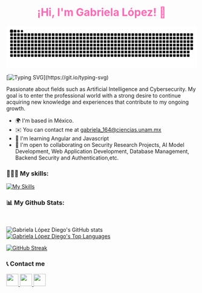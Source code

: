 <h1 align="center" style="color:#ff69b4;">¡Hi, I'm Gabriela López! 👋</h1>

<p align="center">
  <img  src="https://raw.githubusercontent.com/Elanza-48/Elanza-48/main/resources/img/github-contribution-grid-snake.svg"
    alt="example" />
</p>



 [![Typing SVG](https://readme-typing-svg.demolab.com?font=Fira+Code&size=22&duration=3000&pause=200&color=F6C140&random=false&width=435&lines=Computer+Science+Student;At+Faculty+of+Science%2C+UNAM.)](https://git.io/typing-svg)

Passionate about fields such as Artificial Intelligence and Cybersecurity. My goal is to enter the professional world with a strong desire to continue acquiring new knowledge and experiences that contribute to my ongoing growth.

* 🌍  I'm based in México.
* ✉️  You can contact me at [gabriela\_164@ciencias.unam.mx](mailto:gabriela_164@ciencias.unam.mx)
* 🧠  I'm learning Angular and Javascript
* 🤝  I'm open to collaborating on Security Research Projects, AI Model Development, Web Application Development, Database Management, Backend Security and Authentication,etc.

### 👨🏻‍💻 My skills:
[![My Skills](https://skillicons.dev/icons?i=c,debian,js,html,css,django,docker,flask,haskell,java,kali,latex,linux,maven,mysql,postgres,powershell,py,react,ubuntu,visualstudio,vscode,windows,arch,bootstrap,cpp,git,r)](https://skillicons.dev)

### 📊 My Github Stats:
<br/>

![Gabriela López Diego's GitHub stats](https://github-readme-stats.vercel.app/api?username=Gabriela164&show_icons=true&theme=radical) <a href="https://github.com/SubhamRaoniar28/github-readme-stats"><img alt="Gabriela López Diego's Top Languages" src="https://github-readme-stats.vercel.app/api/top-langs/?username=Gabriela164&langs_count=8&count_private=true&layout=compact&theme=react&hide_border=true&bg_color=0D1117" /></a>

[![GitHub Streak](https://github-readme-streak-stats.herokuapp.com?user=Gabriela164&theme=radical&hide_border=true&date_format=M%20j%5B%2C%20Y%5D)](https://git.io/streak-stats)
<br>

### 📞 Contact me 
<p align="left"> <a href="https://discord.com/users/1141448079644561538" target="_blank" rel="noreferrer"> <picture> <source media="(prefers-color-scheme: dark)" srcset="https://raw.githubusercontent.com/danielcranney/readme-generator/main/public/icons/socials/discord-dark.svg" /> <source media="(prefers-color-scheme: light)" srcset="https://raw.githubusercontent.com/danielcranney/readme-generator/main/public/icons/socials/discord.svg" /> <img src="https://raw.githubusercontent.com/danielcranney/readme-generator/main/public/icons/socials/discord.svg" width="32" height="32" /> </picture> </a> <a href="https://www.github.com/Gabriela164" target="_blank" rel="noreferrer"> <picture> <source media="(prefers-color-scheme: dark)" srcset="https://raw.githubusercontent.com/danielcranney/readme-generator/main/public/icons/socials/github-dark.svg" /> <source media="(prefers-color-scheme: light)" srcset="https://raw.githubusercontent.com/danielcranney/readme-generator/main/public/icons/socials/github.svg" /> <img src="https://raw.githubusercontent.com/danielcranney/readme-generator/main/public/icons/socials/github.svg" width="32" height="32" /> </picture> </a> <a href="https://www.linkedin.com/in/gabriela-l%C3%B3pez-diego-8479aa316/" target="_blank" rel="noreferrer"> <picture> <source media="(prefers-color-scheme: dark)" srcset="https://raw.githubusercontent.com/danielcranney/readme-generator/main/public/icons/socials/linkedin-dark.svg" /> <source media="(prefers-color-scheme: light)" srcset="https://raw.githubusercontent.com/danielcranney/readme-generator/main/public/icons/socials/linkedin.svg" /> <img src="https://raw.githubusercontent.com/danielcranney/readme-generator/main/public/icons/socials/linkedin.svg" width="32" height="32" /> </picture> </a></p>
